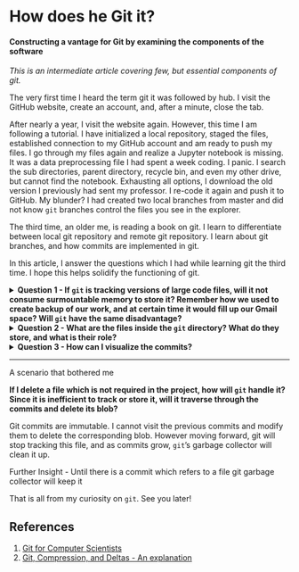 # How does he Git it?

#### Constructing a vantage for Git by examining the components of the software


_This is an intermediate article covering few, but essential components of git._

The very first time I heard the term git it was followed by hub. I visit the GitHub website, create an account, and, after a minute, close the tab. 

After nearly a year, I visit the website again. However, this time I am following a tutorial. I have initialized a local repository, staged the files, established connection to my GitHub account and am ready to push my files. I go through my files again and realize a Jupyter notebook is missing. It was a data preprocessing file I had spent a week coding. I panic. I search the sub directories, parent directory, recycle bin, and even my other drive, but cannot find the notebook. Exhausting all options, I download the old version I previously had sent my professor. I re-code it again and push it to GitHub. My blunder? I had created two local branches from master and did not know `git` branches control the files you see in the explorer. 

The third time, an older me, is reading a book on git. I learn to differentiate between local git repository and remote git repository. I learn about git branches, and how commits are implemented in git.

In this article, I answer the questions which I had while learning git the third time. I hope this helps solidify the functioning of git.

<details>

<summary><b>Question 1 - 
If <code>git</code> is tracking versions of large code files, will it not consume surmountable memory to store it? Remember how we used to create backup of our work, and at certain time it would fill up our Gmail space? Will <code>git</code> have the same disadvantage?</b></summary>

- Storing text does not require large amounts of space. One character takes one byte of memory. Assuming, on average, one word takes 6 characters (including the space) 1MB can house roughly 166,600 words. Space required to store the largest novel (In search of lost time) consumes only 8MBs.  Furthermore, text compression techniques are highly efficient and sophisticated. Since code repositories are mainly text, it is not memory intensive for `git` to track it.

- The other smart move `git` makes is it only stores the differences. For each file `git` maintains its base file (the first commit). As you make changes and commit, it stores the differences and discards the similarities as compared to the base file. However, this is a deferred operation. It initially stores complete snapshot of each file, and has a hook which computes and compress the difference <code>diff</code>. I have visuals for this in the next question.
</details>

<details>
<summary><b>Question 2 - What are the files inside the <code>git</code> directory? What do they store, and what is their role?</b></summary>
<br>
 
Initializing a <code>git</code> repo 

```
$ git init git-visuals
Initialized empty Git repository in /home/shlokkothari/git-visuals/.git/
$ ls -1
HEAD
branches
config
description
hooks
info
objects
refs
```

The initialization creates several files. In this article my focus is on the contents of four files -

<details>
<summary><code>.git/HEAD</code></summary>
<br>
This stores the reference to the 'current branch' of the repository. In my case, I am currently on the main branch and so the output is 

```
$ cat .git/HEAD
ref: refs/heads/main
```
When you checkout to a different branch, the `HEAD` gets updated accordingly
</details>

<details>
<summary> <code>.git/objects</code> </summary>
<br>
This is our storage. All the compressed files are stored here. It is named objects because the files are stored as objects. Specifically, a <b>bi</b>nary <b>l</b>arge <b>ob</b>ject (blob). Here is a visualization of changes that take place in the repository for commonly used commands. 

```
$ cd git-visuals/.git/objects
$ du
4       ./pack
4       ./info
```

Post initialization the objects directory contains two empty directories. Currently, I do not have any files in my repository and hence this folder is empty. I will add a python script which calculates the sum of all even numbers in an array.

```
$ cat array-sum.py
from typing import List

def sum-of-even-numbers(nums: List[int]) -> int:
    sum_even = 0
    for value in nums:
        if value % 2 == 0:
            sum_even += value
    
    return sum_even
```
Staging the files and observing the changes in objects directory

```
$ git add array-sum.py
$ cd .git/objects
$ du
4       ./pack
4       ./info
8       ./3f
```
A new blob <code>(/3f)</code> is created with the contents of the file. Before I commit, I will add another function to the script to add all the odd numbers

```
$ cat array-sum.py
from typing import List

def sum-of-even-numbers(nums: List[int]) -> int:
    sum_even = 0
    for value in nums:
        if value % 2 == 0:
            sum_even += value

    return sum_even

def sum-of-odd-numbers(nums:List[int]) -> int:
    sum_odd = 0
    for value in nums:
        if value % 2 != 0:
            sum_odd += value

    return value
```

Staging the file again

```
$ git add array-sum.py
$ cd .git/objects
$ du
4       ./pack
4       ./info
8       ./21
8       ./3f
```

Git creates another blob <code>(/21)</code>. Each time we stage the files, git takes a snapshot of it, even if they are the same files. 

Committing the files

```
$ git commit -m "add array-sum.py"
[main (root-commit) e34a0c4] add array-sum.py
 1 file changed, 17 insertions(+)
 create mode 100644 array-sum.py
$ cd .git/objects
$ du
4       ./pack
8       ./39
8       ./e3
4       ./info
8       ./21
8       ./3f
```
There are multiple blobs created. However, the two blobs previously created are still present. The git does not pack these files until a garbage collector is ran or the files are pushed to a remote repository. I will manually run the garbage collector command and observe the changes

```
$ git gc
Enumerating objects: 3, done.
Counting objects: 100% (3/3), done.
Delta compression using up to 20 threads
Compressing objects: 100% (2/2), done.
Writing objects: 100% (3/3), done.
Total 3 (delta 0), reused 0 (delta 0), pack-reused 0
$ cd .git/objects
$ du
12      ./pack
12      ./info
8       ./3f
```

The files, as expected, have been packed into one file <code>(3f)</code>!
</details>

<details>
<summary><code>.git/refs</code></summary>
<br>
The is pointers book. Analogous to an address book.  This storage helps git navigate across commits efficiently. At initialization the directory looks like
 
```
$ cd .git/refs
$ du
4       ./tags
4       ./heads
```

* `/.git/refs/heads` - Each branch has a reference stored inside this directory. The file points to the latest commit on the branch
* `/.git/refs/tags` - Each tag has a reference stored here as well
* `/.git/refs/remote` - Currently, I do not have my local repository connected to a remote repository, however if there were,  a reference would be stored here.

This directory can have several custom sub directories and does not follow a specific protocol.

If you have an intuition for Graphs, git implements a Directed Acyclic Graph (DAG) of the commits.  The reference directory stores specific entry points to the DAG which helps in efficient graph traversal.
</details>

<details>
<summary> <code>.git/logs</code> </summary>
<br>
As you might have noticed, this directory is not created at initialization. It is instantiated when the first commit is made. This is like a journal of our project. Here is how it is structured
 
```
.git/logs/
├── HEAD                 # History of HEAD movements
└── refs/
    ├── heads/main       # History of the `main` branch
    ├── heads/feature    # History of the `feature` branch
    └── remotes/origin/main  # History of remote `origin/main
```

Each time a reference is changed a note is made here. For example, if you move to a different branch, git will log the change. 

Each line in a log file contains

* The <b>old SHA-1 hash</b> (where the reference pointed before).
* The <b>new SHA-1 hash</b> (where the reference points now).

This helps in reversion or glimpsing through the history

</details>

</details>

<details>
<summary><b>Question 3 -
How can I visualize the commits?</b></summary>
<br>
<img src="commit_structure.png" alt="Visualizing Commit" width="600">

- Each commit is identified by its hash value
- For each commit corresponding blobs are created for the files
- If there are no changes to a file git will simply point to its blob from previous commits (pretty neat!)

</details>

___

A scenario that bothered me

<b>If I delete a file which is not required in the project, how will <code>git</code> handle it? Since it is inefficient to track or store it, will it traverse through the commits and delete its blob?
</b>

Git commits are immutable. I cannot visit the previous commits and modify them to delete the corresponding blob. However moving forward, git will stop tracking this file, and as commits grow, <code>git</code>’s garbage collector will clean it up. 

Further Insight - Until there is a commit which refers to a file git garbage collector will keep it

That is all from my curiosity on `git`. See you later!


## References
1. [Git for Computer Scientists](https://eagain.net/articles/git-for-computer-scientists/)
2. [Git, Compression, and Deltas - An explanation](https://gist.github.com/matthewmccullough/2695758)

